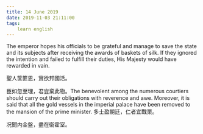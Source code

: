 ```yaml
---
title: 14 June 2019
date: 2019-11-03 21:11:00
tags:
    learn english
---
```

The emperor hopes
his officials to be grateful and manage to save the state and its subjects
after receiving the awards of baskets of silk. If they ignored the intention
and failed to fulfill their duties, His Majesty would have rewarded in vain.   

聖人筐篚恩，實欲邦國活。

臣如忽至理，君豈棄此物。The benevolent
among the numerous courtiers should carry out their obligations with reverence
and awe. Moreover, it is said that all the gold vessels in the imperial palace
have been removed to the mansion of the prime minister. 多士盈朝廷，仁者宜戰栗。



况聞内金盤，盡在衞霍室。